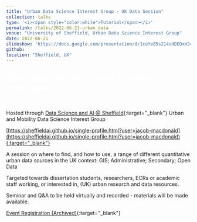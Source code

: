 ```yaml
---
title: "Urban Data Science Interest Group - UK Data Session"
collection: talks
type: '<i><span style="color:white">Tutorial</span></i>'
permalink: /talks/2022-06-21-urban_data
venue: "University of Sheffield, Urban Data Science Interest Group"
date: 2022-06-21
slideshow: 'https://docs.google.com/presentation/d/1ceYeB5s214sHDEOxHJ4yqfr5Yq1KZ5btIw-jZHPTTeg/edit?usp=sharing'
github: 
location: "Sheffield, UK"
---
```


## <i><span style="color:white">Urban Data: UK data sources for research in the urban space</span></i>

<br />


Hosted through [Data Science and AI @ Sheffield](https://sheffieldai.github.io/){:target="_blank"} Urban and Mobility Data Science Interest Group

[https://sheffieldai.github.io/single-profile.html?user=jacob-macdonald](https://sheffieldai.github.io/single-profile.html?user=jacob-macdonald){:target="_blank"}


A session on where to find, and how to use, a range of different quantitative urban data sources in the UK context: GIS; Administrative; Secondary; Open Data

Targeted towards dissertation students, researchers, ECRs or academic staff working, or interested in, (UK) urban research and data resources.

Seminar and Q&A to be held virtually and recorded - materials will be made available.

[Event Registration (Archived)](https://www.eventbrite.co.uk/e/urban-data-uk-data-sources-for-research-in-the-urban-space-tickets-364053512857){:target="_blank"}

